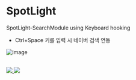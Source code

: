 # SpotLight

SpotLight-SearchModule using Keyboard hooking


- Ctrl+Space 키를 입력 시 네이버 검색 연동

![image](https://user-images.githubusercontent.com/19161231/47703307-2bd43280-dc63-11e8-96d8-965e896ca514.png)


</br> 
<a href="mailto:dydtjr1994@gmail.com" target="_blank">
  <img 
src="https://img.shields.io/badge/E--mail-Yongseok%20choi-yellow.svg">
</a>

<a href="https://blog.naver.com/cys_star" target="_blank">
  <img 
src="https://img.shields.io/badge/Blog-cys__star%27s%20Blog-blue.svg">
</a>
